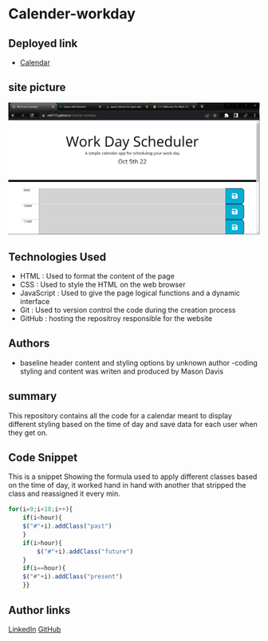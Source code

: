 # Calender-workday



## Deployed link
* [Calendar](https://md7113.github.io/Calender-workday/)

## site picture
![site](cal-pic-1.png)



## Technologies Used
- HTML : Used to format the content of the page
- CSS : Used to style the HTML on the web browser
- JavaScript : Used to give the page logical functions and a dynamic interface
- Git : Used to version control the code during the creation process
- GitHub : hosting the repositroy responsible for the website

## Authors
- baseline header content and styling options by unknown author
-coding styling and content was writen and produced by Mason Davis

## summary
This repository contains all the code for a calendar meant to display different styling based on the time of day and save data for each user when they get on.

## Code Snippet
This is a snippet Showing the formula used to apply different classes based on the time of day, it worked hand in hand with another that stripped the class and reassigned it every min.

```javaScript
for(i=9;i<18;i++){
    if(i<hour){
    $("#"+i).addClass("past")
    }
    if(i>hour){
        $("#"+i).addClass("future")
    }
    if(i==hour){
    $("#"+i).addClass("present")
    }}
```


## Author links
[LinkedIn](https://www.linkedin.com/in/davis-mason-t/)
[GitHub](https://github.com/Md7113)